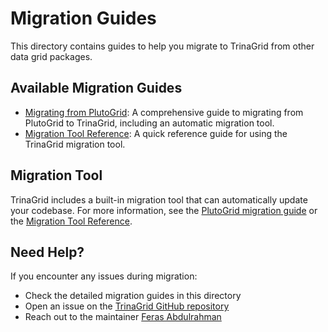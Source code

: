# Migration Guides

This directory contains guides to help you migrate to TrinaGrid from other data grid packages.

## Available Migration Guides

- [Migrating from PlutoGrid](pluto-to-trina.md): A comprehensive guide to migrating from PlutoGrid to TrinaGrid, including an automatic migration tool.
- [Migration Tool Reference](migration-tool.md): A quick reference guide for using the TrinaGrid migration tool.

## Migration Tool

TrinaGrid includes a built-in migration tool that can automatically update your codebase. For more information, see the [PlutoGrid migration guide](pluto-to-trina.md) or the [Migration Tool Reference](migration-tool.md).

## Need Help?

If you encounter any issues during migration:

- Check the detailed migration guides in this directory
- Open an issue on the [TrinaGrid GitHub repository](https://github.com/doonfrs/trina_grid/issues)
- Reach out to the maintainer [Feras Abdulrahman](https://github.com/doonfrs)
